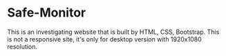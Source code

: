 # Safe-Monitor
This is an investigating website that is built by HTML, CSS, Bootstrap. This is not a responsive site, it's only for desktop version with 1920x1080 resolution.

